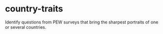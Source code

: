 # country-traits
Identify questions from PEW surveys that bring the sharpest portraits of one or several countries.
